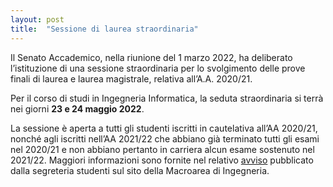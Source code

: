 ```yaml
---
layout: post
title:  "Sessione di laurea straordinaria"
---
```


Il Senato Accademico, nella riunione del 1 marzo 2022, ha deliberato l’istituzione di una sessione straordinaria per lo svolgimento delle prove finali di laurea e laurea magistrale, relativa all’A.A. 2020/21.


Per il corso di studi in Ingegneria Informatica, la seduta straordinaria si terrà nei giorni **23 e 24 maggio 2022**.



La sessione è aperta a tutti gli studenti iscritti in cautelativa all’AA 2020/21, nonché agli iscritti nell’AA 2021/22 che abbiano già terminato tutti gli esami nel 2020/21 e non abbiano pertanto in carriera alcun esame sostenuto nel 2021/22.
Maggiori informazioni sono fornite nel relativo [avviso](http://ing.uniroma2.it/2022/03/04/sessione-di-laurea-straordinaria-di-giugno-2022/) pubblicato dalla segreteria studenti sul sito della Macroarea di Ingegneria.
